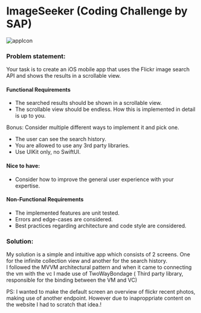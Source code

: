 # ImageSeeker (Coding Challenge by SAP)

![appIcon](https://user-images.githubusercontent.com/66749542/141722780-a9230027-7dcc-4268-8814-1763fa8bd197.jpg)

<h3> Problem statement: </h3>
Your task is to create an iOS mobile app that uses the Flickr image search API and shows the results in a scrollable view. <br>
<h4> Functional Requirements </h4>

- The searched results should be shown in a scrollable view.
- The scrollable view should be endless. How this is implemented in detail is up to you. 

<p> Bonus: Consider multiple different ways to implement it and pick one. </p> 
  
- The user can see the search history.
- You are allowed to use any 3rd party libraries.
- Use UIKit only, no SwiftUI. 
<h4> Nice to have: </h4>

- Consider how to improve the general user experience with your expertise. 

<h4> Non-Functional Requirements </h4>

- The implemented features are unit tested.
- Errors and edge-cases are considered.
- Best practices regarding architecture and code style are considered.

<h3> Solution: </h3>

My solution is a simple and intuitive app which consists of 2 screens. One for the infinite collection view and another for the search history. <br>
I followed the MVVM architectural pattern and when it came to connecting the vm with the vc I made use of TwoWayBondage ( Third party library, responsible for the binding between the VM and VC) <br>

PS: I wanted to make the default screen an overview of flickr recent photos, making use of another endpoint. However due to inaproppriate content on the website I had to scratch that idea.!
